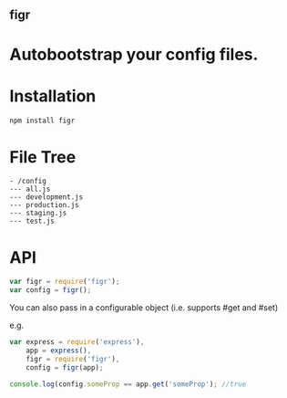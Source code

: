 ## figr

# Autobootstrap your config files.

# Installation

```bash
npm install figr
```

# File Tree

```
- /config
--- all.js
--- development.js
--- production.js
--- staging.js
--- test.js
```


# API

```javascript
var figr = require('figr');
var config = figr();
```

You can also pass in a configurable object (i.e. supports #get and #set)

e.g.

```javascript
var express = require('express'),
    app = express(),
    figr = require('figr'),
    config = figr(app);

console.log(config.someProp == app.get('someProp'); //true
```
